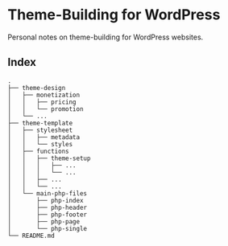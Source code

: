 # Theme-Building for WordPress

Personal notes on theme-building for WordPress websites.

## Index

```
.
├── theme-design
│   ├── monetization
│   │   ├── pricing
│   │   └── promotion
│   └── ...
├── theme-template
│   ├── stylesheet
│   │   ├── metadata
│   │   └── styles
│   ├── functions
│   │   ├── theme-setup
│   │   │   ├── ...
│   │   │   └── ...
│   │   ├── ...
│   │   └── ...
│   └── main-php-files
│       ├── php-index
│       ├── php-header
│       ├── php-footer
│       ├── php-page
│       └── php-single
└── README.md
```

